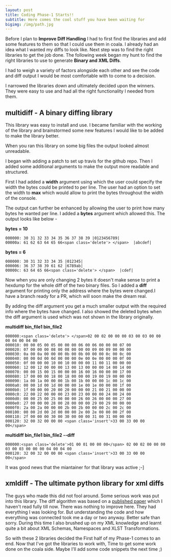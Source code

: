 ```yaml
---
layout: post
title: Coding Phase-1 Starts!!
subtitle: Here comes the cool stuff you have been waiting for
bigimg: /img/path.jpg
---
```


Before I plan to **Improve Diff Handling** I had to first find the libraries and add some features to them so that I could use them in coala.
I already had an idea what I wanted my diffs to look like. Next step was to find the right libraries to get the job done.
The following week began my hunt to find the right libraries to use to generate **Binary and XML Diffs**. 

I had to weigh a variety of factors alongside each other and see the code and diff output I would be most comfortable with to come to a decision.

I narrowed the libraries down and ultimately decided upon the winners. They were easy to use and had all the right functionality 
I needed from them. 

## multidiff - A binary diffing library

This library was easy to install and use. I became familiar with the working of the library and brainstormed some new features I would like to be added to make the library better.

When you ran this library on some big files the output looked almost unreadable. 

I began with adding a patch to set up travis for the github repo. Then I added some additional arguments to make the output
more readable and structured.

First I had added a **width** argument using which the user could specify the width the bytes could be printed to per line.
The user had an option to set the width to **max** which would allow to print the bytes throughout the width of the console.

The output can further be enhanced by allowing the user to print how many bytes he wanted per line.
I added a **bytes** argument which allowed this. The output looks like below - 

**bytes = 10**
~~~
000000: 30 31 32 33 34 35 36 37 38 39 |0123456789|
00000a: 61 62 63 64 65 66<span class='delete'> </span>  |abcdef|
~~~

**bytes = 6**
~~~
000000: 30 31 32 33 34 35 |012345|
000006: 36 37 38 39 61 62 |6789ab|
00000c: 63 64 65 66<span class='delete'> </span>  |cdef|
~~~

Now when you are only changing 2 bytes it doesn't make sense to print a hexdump for the whole diff of the two binary files. 
So I added a **diff** argument for printing only the address where the bytes were changed.I have a branch ready for a PR, which will soon make the dream real. 

By adding the diff argument you get a much smaller output with the required info where the bytes have changed. I also showed the
deleted bytes when the diff argument is used which was not shown in the library originally.

**multidiff bin_file1 bin_file2**
~~~
000000:<span class='delete'> </span>02 00 02 00 00 00 03 00 03 00 00 00 04 00 04 00 
000010: 00 00 05 00 05 00 00 00 06 00 06 00 00 00 07 00 
000020: 07 00 00 00 08 00 08 00 00 00 09 00 09 00 00 00 
000030: 0a 00 0a 00 00 00 0b 00 0b 00 00 00 0c 00 0c 00 
000040: 00 00 0d 00 0d 00 00 00 0e 00 0e 00 00 00 0f 00 
000050: 0f 00 00 00 10 00 10 00 00 00 11 00 11 00 00 00 
000060: 12 00 12 00 00 00 13 00 13 00 00 00 14 00 14 00 
000070: 00 00 15 00 15 00 00 00 16 00 16 00 00 00 17 00 
000080: 17 00 00 00 18 00 18 00 00 00 19 00 19 00 00 00 
000090: 1a 00 1a 00 00 00 1b 00 1b 00 00 00 1c 00 1c 00 
0000a0: 00 00 1d 00 1d 00 00 00 1e 00 1e 00 00 00 1f 00 
0000b0: 1f 00 00 00 20 00 20 00 00 00 21 00 21 00 00 00 
0000c0: 22 00 22 00 00 00 23 00 23 00 00 00 24 00 24 00 
0000d0: 00 00 25 00 25 00 00 00 26 00 26 00 00 00 27 00 
0000e0: 27 00 00 00 28 00 28 00 00 00 29 00 29 00 00 00 
0000f0: 2a 00 2a 00 00 00 2b 00 2b 00 00 00 2c 00 2c 00 
000100: 00 00 2d 00 2d 00 00 00 2e 00 2e 00 00 00 2f 00 
000110: 2f 00 00 00 30 00 30 00 00 00 31 00 31 00 00 00 
000120: 32 00 32 00 00 00 <span class='insert'>33 00 33 00 00 00</span>
~~~

**multidiff bin_file1 bin_file2 --diff**
~~~
000000:<span class='delete'>01 00 01 00 00 00</span> 02 00 02 00 00 00 03 00 03 00 00 00 04 00 04 00
000120: 32 00 32 00 00 00 <span class='insert'>33 00 33 00 00 00</span>
~~~

It was good news that the miantainer for that library was active ;-]

## xmldiff - The ultimate python library for xml diffs

The guys who made this did not fool around. Some serious work was put into this library. The diff algorithm was based on a 
[published paper](http://ilpubs.stanford.edu:8090/115/1/1995-46.pdf) which I haven't read fully till now. There was nothing
to improve here. They had everything I was looking for. But understanding the code and how everything was connected
took me a day or two anyway. Better safe than sorry. During this time I also brushed up on my XML knowledge and learnt quite 
a bit about XML Schemas, Namespaces and XLST Transformations.

So with these 2 libraries decided the First half of my Phase-1 comes to an end. 
Now that I've got the libraries to work with, Time to get some work done on the coala side. Maybe I'll add some code snippets the next
time ;)
